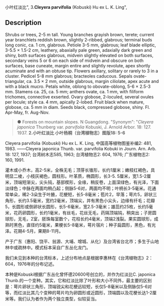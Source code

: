 小叶红淡比",
3.**Cleyera parvifolia** (Kobuski) Hu ex L. K. Ling",

## Description
Shrubs or trees, 2-5 m tall. Young branches grayish brown, terete; current year branchlets reddish brown, slightly 2-ribbed, glabrous; terminal buds long conic, ca. 1 cm, glabrous. Petiole 3-5 mm, glabrous; leaf blade elliptic, 3-5.5 × 1.5-2 cm, leathery, abaxially pale green, adaxially dark green and shiny, both surfaces glabrous, midvein slightly elevated on both surfaces, secondary veins 5 or 6 on each side of midvein and obscure on both surfaces, base cuneate, margin entire and slightly revolute, apex shortly acuminate and with an obtuse tip. Flowers axillary, solitary or rarely to 3 in a cluster. Pedicel 5-8 mm glabrous; bracteoles caducous. Sepals ovate-triangular, ca. 3.5 × 2 mm, outside glabrous, margin ciliolate, apex acute and with a black mucro. Petals white, oblong to obovate-oblong, 5-6 × 2.5-3 mm. Stamens ca. 25, ca. 5 mm; anthers ovate, ca. 1 mm, with filiform trichomes, connective exserted. Ovary globose, 2-loculed, several ovules per locule; style ca. 4 mm, apically 2-lobed. Fruit black when mature, globose, ca. 5 mm in diam. Seeds black, compressed globose, shiny. Fl. Apr-May, fr. Aug-Nov.

> ●  Forests on mountain slopes. N Guangdong.
  "Synonym": "*Cleyera japonica* Thunberg var. *parvifolia* Kobuski, J. Arnold Arbor. 18: 127. 1937.
**2.小叶红淡比 小叶杨桐（台湾植物志）图版18: 5-6**

Cleyera parvifolia (Kobuski) Hu ex L. K. Ling, 中国高等植物图鉴补编2: 481, 1983. ——Cleyera japonica Thunb. var. parvifolia Kobuki in Journ. Arn. Arb. 18: 127, 1937; 台湾树木志585, 1963; 台湾植物志2: 604, 1976; 广东植物志2: 160, 1991.

灌木或小乔木，高2-5米，全株无毛；顶芽长锥形，长约1厘米；嫩枝红褐色，具明显二棱，小枝灰褐色，圆柱形。叶革质，椭圆形，长3-5. 5厘米，宽1.5-2厘米，顶端短渐尖，尖头钝，基部楔形，全缘，稍反卷，上面深绿色，有光泽，下面淡绿色；中脉在两面均稍凸起；侧脉5-6对，两面均不明；叶柄长3-5毫米。花通常单朵，稀2-3朵生于叶腋，花梗短，长5-8毫米；苞片2，早落；萼片5，卵状三角形，长约3.5毫米，宽约2毫米，顶端尖，并有黑色小尖头，边缘有纤毛；花瓣5，长圆形或倒卵状长圆形，长5-6毫米，宽2.5-3毫米；雄蕊约25枚，长约5毫米，花药卵圆形，长约1毫米，有丝毛，花丝无毛，药隔顶端钝，稍突出；子房圆球形，无毛，2室，胚珠每室数个，花柱长约4毫米，顶端2浅裂。果实圆球形，成熟时黑色，直径约5毫米，果梗长5-8毫米，萼片宿片；种子扁圆形，黑色，有光泽。花期4-5月，果期8-11月。

产于广东（惠阳、饶平、翁源、大埔、增城、从化）及台湾省台北市；多生于山地林中或疏林中。模式标本采自广东丛化龙门。

我们未见到本种的台湾标本，上述分布地点是根据李惠林在《台湾植物志》2：604，1976年的分布记述。

本种是Kobuski根据广东丛化曾怀德20600号创立的，并作为红淡比C. japonica Thunb.的一个变种。其实，它和红淡比除了叶形和大小不同外，最主要的区别是：萼片卵状三角形，顶端锐尖和花梗远较短，长仅5-8毫米以及侧脉仅5-6对等，而红淡比其几个变种的萼片均为卵圆形或近圆形，顶端圆以及花梗长达1-2厘米等。我们认为者作为两个独立类型，似较妥当。
